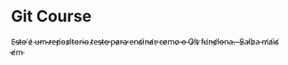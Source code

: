 # Git Course

E̴s̶t̷e̴ ̸é̷ ̴u̶m̴ ̶r̷e̶p̸o̵s̷i̸t̵o̵r̵i̴o̴ ̴t̷e̵s̶t̷e̶ ̷p̵a̷r̵a̵ ̷e̴n̴s̸i̷n̶a̸r̵ ̷c̶o̸m̴o̷ ̶o̶ ̵G̷i̸t̴ ̷f̵u̸n̶c̸i̸o̶n̴a̵.̶
̵
̶S̷a̴i̸b̷a̵ ̵m̸a̸i̴s̸ ̵e̸m̵ <DATA EXPUNGED>
  
